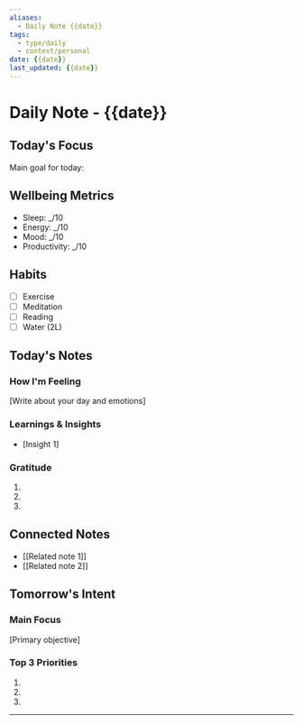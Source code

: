 ```yaml
---
aliases: 
  - Daily Note {{date}}
tags: 
  - type/daily
  - context/personal
date: {{date}}
last_updated: {{date}}
---
```

# Daily Note - {{date}}

## Today's Focus
Main goal for today:

## Wellbeing Metrics
- Sleep: _/10
- Energy: _/10
- Mood: _/10
- Productivity: _/10

## Habits
- [ ] Exercise
- [ ] Meditation
- [ ] Reading
- [ ] Water (2L)

## Today's Notes
### How I'm Feeling
[Write about your day and emotions]

### Learnings & Insights
- [Insight 1]

### Gratitude
1. 
2. 
3. 

## Connected Notes
- [[Related note 1]]
- [[Related note 2]]

## Tomorrow's Intent
### Main Focus
[Primary objective]

### Top 3 Priorities
1. 
2. 
3. 

---